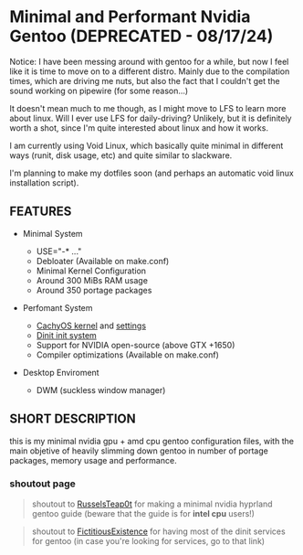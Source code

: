 # Minimal and Performant Nvidia Gentoo (DEPRECATED - 08/17/24)

Notice: I have been messing around with gentoo for a while, but now I feel like it is time to move on to a different distro. Mainly due to the compilation times, which are driving me nuts, but also the fact that I couldn't get the sound working on pipewire (for some reason...)

It doesn't mean much to me though, as I might move to LFS to learn more about linux. Will I ever use LFS for daily-driving? Unlikely, but it is definitely worth a shot, since I'm quite interested about linux and how it works.

I am currently using Void Linux, which basically quite minimal in different ways (runit, disk usage, etc) and quite similar to slackware.

I'm planning to make my dotfiles soon (and perhaps an automatic void linux installation script).

## FEATURES

- Minimal System
    - USE="-* ..."
    - Debloater (Available on make.conf)
    - Minimal Kernel Configuration
    - Around 300 MiBs RAM usage
    - Around 350 portage packages

- Perfomant System
    - [CachyOS kernel](https://github.com/CachyOS/linux-cachyos) and [settings](https://github.com/CachyOS/CachyOS-Settings)
    - [Dinit init system](https://github.com/davmac314/dinit)
    - Support for NVIDIA open-source (above GTX +1650)
    - Compiler optimizations (Available on make.conf)

- Desktop Enviroment
    - DWM (suckless window manager)

## SHORT DESCRIPTION

this is my minimal nvidia gpu + amd cpu gentoo configuration files, with the main objetive of heavily slimming down gentoo in number of portage packages, memory usage and performance.

### shoutout page
> shoutout to [RusselsTeap0t](https://www.reddit.com/r/Gentoo/comments/150r74m/guide_hyprland_nvidia_extremely_minimal_gentoo/) for making a minimal nvidia hyprland gentoo guide (beware that the guide is for **intel cpu** users!)

> shoutout to [FictitiousExistence](https://gitlab.com/fictitiousexistence-public/dinit-gentoo/) for having most of the dinit services for gentoo (in case you're looking for services, go to that link)
